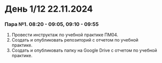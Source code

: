 # День 1/12 22.11.2024

### Пара №1. 08:20 - 09:05, 09:10 - 09:55
1. Провести инструктаж по учебной практике ПМ04.
2. Создать и опубликовать репозиторий с отчетом по учебной практике.
3. Создать и опубликовать папку на Google Drive с отчетом по учебной практике.
